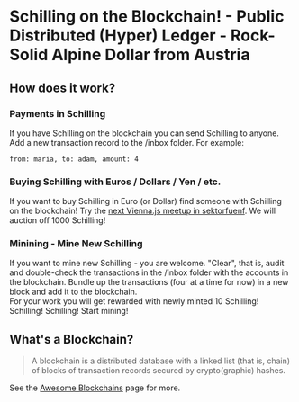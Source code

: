 
# Schilling on the Blockchain! - Public Distributed (Hyper) Ledger - Rock-Solid Alpine Dollar from Austria  


## How does it work?

### Payments in Schilling

If you have Schilling on the blockchain you can send Schilling to anyone. Add a new transaction record to the /inbox folder. For example:

```
from: maria, to: adam, amount: 4
```

### Buying Schilling with Euros / Dollars / Yen / etc.

If you want to buy Schilling in Euro (or Dollar) find someone with Schilling on the blockchain! Try the [next Vienna.js meetup in sektorfuenf](https://meetup.com/viennajs/events/236300243). We will auction off 1000 Schilling! 


### Minining - Mine New Schilling

If you want to mine new Schilling - you are welcome. "Clear", that is, audit and double-check the transactions in the /inbox folder with the accounts in the blockchain. Bundle up the transactions (four at a time for now)
in a new block and add it to the blockchain.  
For your work you will get rewarded with newly minted 10 Schilling! Schilling! Schilling! Start mining!


## What's a Blockchain?

> A blockchain is a distributed database
> with a linked list (that is, chain) of blocks of transaction records 
> secured by crypto(graphic) hashes.

See the [Awesome Blockchains](https://github.com/openblockchains/awesome-blockchains) page for more.
